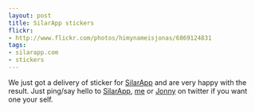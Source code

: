 ```yaml
---
layout: post
title: SilarApp stickers
flickr:
- http://www.flickr.com/photos/himynameisjonas/6869124831
tags:
- silarapp.com
- stickers
---
```

We just got a delivery of sticker for [SilarApp](http://silarapp.com) and are very happy with the result. Just ping/say hello to [SilarApp](http://twitter.com/silarapp), [me](http://twitter.com/himynameisjonas) or [Jonny](http://twitter.com/javve) on twitter if you want one your self.
